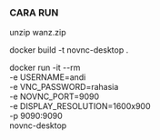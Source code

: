 ### CARA RUN
unzip wanz.zip

docker build -t novnc-desktop .

docker run -it --rm \
  -e USERNAME=andi \
  -e VNC_PASSWORD=rahasia \
  -e NOVNC_PORT=9090 \
  -e DISPLAY_RESOLUTION=1600x900 \
  -p 9090:9090 \
  novnc-desktop
